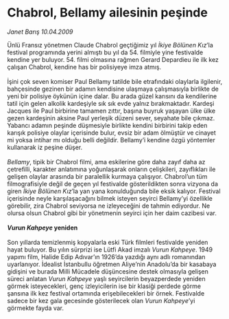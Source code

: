 # Chabrol, Bellamy ailesinin peşinde

*Janet Barış 10.04.2009*

<div class="taraf_structure_2col_1zq">
<div class="margen_n">



 <p>Ünlü Fransız yönetmen Claude Chabrol geçtiğimiz yıl <i>İkiye Bölünen Kız</i>’la festival programında yerini almıştı bu yıl da 54. filmiyle yine festivalde kendine yer buluyor. 54. filmi olmasına rağmen Gerard Depardieu ile ilk kez çalışan Chabrol, kendine has bir polisiyeye imza atmış. <br/><br/>İşini çok seven komiser Paul Bellamy tatilde bile etrafındaki olaylarla ilgilenir, bahçesinde gezinen bir adamın kendisine ulaşmaya çalışmasıyla birlikte de yeni bir polisiye öykünün içine dalar. Bu arada güzel karısını da kendilerine tatil için gelen alkolik kardeşiyle sık sık evde yalnız bırakmaktadır. Kardeşi Jacques ile Paul birbirine tamamen zıttır, başına buyruk yaşayan ülke ülke gezen kardeşinin aksine Paul yerleşik düzeni sever, seyahate bile çıkmaz. Yabancı adamın peşinde düşmesiyle birlikte kendini birbirini takip eden karışık polisiye olaylar içerisinde bulur, evsiz bir adam ölmüştür ve cinayet mi yoksa intihar mı olduğu belli değildir. Bellamy’i kendine özgü yöntemler kullanarak iz peşine düşer.<i> <br/><br/>Bellamy</i>, tipik bir Chabrol filmi, ama eskilerine göre daha zayıf daha az çetrefilli, karakter anlatımına yoğunlaşarak onların çelişkileri, zayıflıkları ile gelişen olaylar arasında bir paralellik kurmaya çalışıyor. Chabrol’un tüm filmografisiyle değil de geçen yıl festivalde gösterildikten sonra vizyona da giren <i>İkiye Bölünen Kız</i>’la yan yana konulduğunda bile eksik kalıyor. Festival içerisinde neyle karşılaşacağını bilmek isteyen seyirci Bellamy’yi özellikle görebilir, zira Chabrol seviyorsa ne izleyeceğini de tahmin ediyordur. Ne olursa olsun Chabrol gibi bir yönetmenin seyirci için her daim cazibesi var.<b><i> <br/><br/>Vurun Kahpeye</i> yeniden</b> <br/><br/>Son yıllarda temizlenmiş kopyalarla eski Türk filmleri festivalde yeniden hayat buluyor. Bu yılın sürprizi ise Lütfi Akad imzalı <i>Vurun Kahpeye</i>. 1949 yapımı film, Halide Edip Adıvar’ın 1926’da yazdığı aynı adlı romanından uyarlanıyor. İdealist İstanbullu öğretmen Aliye’nin Anadolu’da bir kasabaya gidişini ve burada Milli Mücadele düşüncesine destek olmasıyla gelişen süreci anlatan <i>Vurun Kahpeye</i> yaşlı seyircilerin beyazperdede yeniden görmek isteyecekleri, genç izleyicilerin ise bir klasiği perdede görme şansına ilk kez festival ortamında erişebilecekleri bir örnek. Festivalde sadece bir kez gala gecesinde gösterilecek olan <i>Vurun Kahpeye</i>’yi görmekte fayda var.</p>
<br/>
<br/>
<br/>



<br/>


<div id="taraf_not">
</div>

</div>


</div>
